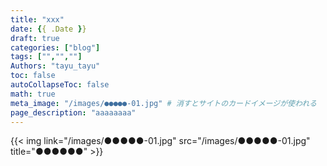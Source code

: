 ```yaml
---
title: "xxx"
date: {{ .Date }}
draft: true
categories: ["blog"]
tags: ["","",""]
Authors: "tayu_tayu"
toc: false
autoCollapseToc: false
math: true
meta_image: "/images/●●●●●-01.jpg" # 消すとサイトのカードイメージが使われる
page_description: "aaaaaaaa"
---
```



{{< img link="/images/●●●●●-01.jpg" src="/images/●●●●●-01.jpg" title="●●●●●●" >}}
